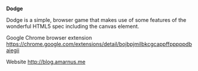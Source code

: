 <strong>Dodge</strong>

Dodge is a simple, browser game that makes use of some features of the wonderful HTML5 spec including the canvas element.

Google Chrome browser extension <a href="https://chrome.google.com/extensions/detail/bojbpjmilbkcgcappffpppppdbaiegii">https://chrome.google.com/extensions/detail/bojbpjmilbkcgcappffpppppdbaiegii</a>

Website
<a href="http://blog.amarnus.me">http://blog.amarnus.me</a>